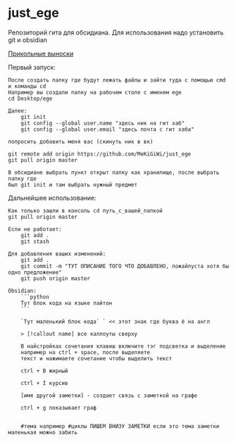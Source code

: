 # just_ege
Репозиторий гита для обсидиана.
Для использования надо установить git и obsidian

[Прикольные выноски](https://help.obsidian.md/Editing+and+formatting/Callouts/)

Первый запуск:

    После создать папку где будут лежать файлы и зайти туда с помощью cmd и команды cd
    Например вы создали папку на рабочем столе с именем ege 
    cd Desktop/ege

    Далее:
        git init
        git config --global user.name "здесь ник на гит хаб"
        git config --global user.email "здесь почта с гит хаба"
    
    попросить добавить меня вас (скинуть ник в вк)
    
    git remote add origin https://github.com/MeKiGiWi/just_ege
    git pull origin master

    В обсидиане выбрать пункт открыт папку как хранилище, после выбрать папку где 
    был git init и там выбрать нужный предмет

Дальнейшее использование:

    Как только зашли в консоль cd путь_с_вашей_папкой
    git pull origin master

    Если не работает:
        git add .
        git stash

    Для добавления ваших изменений:
        git add .
        git commit -m "ТУТ ОПИСАНИЕ ТОГО ЧТО ДОБАВЛЕНО, пожайлуста хотя бы одно предложение"
        git push origin master

    Obsidian:
        ```python
        Тут блок кода на языке пайтон
        ```
        
        `Тут маленький блок кода` ` << этот знак где буква ё на англ

        > [!callout name] все каллоуты сверху

        В найстройках сочетания клавиш включите тэг подсветка и выделение
        например на ctrl + space, после выделяете
        текст и нажимаете сочетание чтобы выделить текст

        ctrl + B жирный

        ctrl + I курсив

        [имя другой заметки] - создает связь с заметкой на графе

        ctrl + g показывает граф

        
        #тема например #циклы ПИШЕМ ВНИЗУ ЗАМЕТКИ если это тема заметки маленькая можно забить
        

